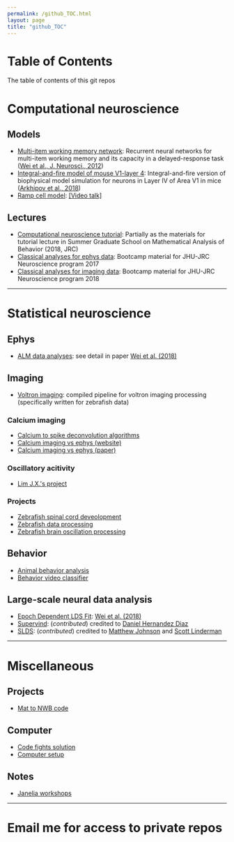 ```yaml
---
permalink: /github_TOC.html
layout: page
title: "github_TOC"
---
```


# Table of Contents
The table of contents of this git repos

# Computational neuroscience

## Models
* [Multi-item working memory network](https://github.com/zqwei/Multi-item-Working-Memory-Network): Recurrent neural networks for multi-item working memory and its capacity in a delayed-response task ([Wei et al., J. Neurosci., 2012](https://www.researchgate.net/publication/230678521_From_Distributed_Resources_to_Limited_Slots_in_Multiple-Item_Working_Memory_A_Spiking_Network_Model_with_Normalization))
* [Integral-and-fire model of mouse V1-layer 4](https://github.com/zqwei/LIF_Vis_model): Integral-and-fire version of biophysical model simulation for neurons in Layer IV of Area V1 in mice ([Arkhipov et al., 2018](https://www.biorxiv.org/content/early/2018/03/31/292839))
* [Ramp cell model](https://github.com/zqwei/ramp_cell_model): [[Video talk]](https://www.youtube.com/watch?v=RQzRmHeNI3g&index=30&list=PL9YzmV9joj3FNsAV2S_cKxY8Ik_-YlQfu)

## Lectures
* [Computational neuroscience tutorial](https://github.com/zqwei/Computational_neuroscience_tutorial): Partially as the materials for tutorial lecture in Summer Graduate School on Mathematical Analysis of Behavior (2018, JRC)
* [Classical analyses for ephys data](https://github.com/zqwei/explore_ephys_data): Bootcamp material for JHU-JRC Neuroscience program 2017
* [Classical analyses for imaging data](https://github.com/zqwei/explore-imaging-data): Bootcamp material for JHU-JRC Neuroscience program 2018

---

# Statistical neuroscience

## Ephys
* [ALM data analyses](https://github.com/zqwei/TLDS_ALM_Data): see detail in paper [Wei et al. (2018)](https://www.biorxiv.org/content/early/2018/07/25/376830)

## Imaging
* [Voltron imaging](https://github.com/zqwei/fish_processing): compiled pipeline for voltron imaging processing (specifically written for zebrafish data)
### Calcium imaging
* [Calcium to spike deconvolution algorithms](https://github.com/zqwei/Ca-Imaging-Deconv-List)
* [Calcium imaging vs ephys (website)](https://github.com/zqwei/Neural-Recording-Methodology-Comparison)
* [Calcium imaging vs ephys (paper)](https://github.com/zqwei/Ephys_imaging_comparison)
### Oscillatory acitivity
* [Lim J.X.'s project](https://github.com/zqwei/zfish_osc)

### Projects
* [Zebrafish spinal cord deveolopment](https://github.com/zqwei/Zebrafish_spinal_cord_development)
* [Zebrafish data processing](https://github.com/zqwei/fish_processing)
* [Zebrafish brain oscillation processing](https://github.com/zqwei/zfish_osc)

## Behavior
* [Animal behavior analysis](https://github.com/zqwei/Animal_behavior_analysis)
* [Behavior video classifier](https://github.com/zqwei/BehaviorVideoClassifier)

## Large-scale neural data analysis
* [Epoch Dependent LDS Fit](https://github.com/zqwei/Epoch-Dependent-LDS-Fit): [Wei et al. (2018)](https://www.biorxiv.org/content/early/2018/07/25/376830)
* [Supervind](https://github.com/dhernandd/supervind): (_contributed_) credited to [Daniel Hernandez Diaz](https://github.com/dhernandd)
* [SLDS](https://github.com/zqwei/pyslds): (_contributed_) credited to [Matthew Johnson](https://github.com/mattjj) and [Scott Linderman](https://github.com/slinderman)

---

# Miscellaneous
## Projects
* [Mat to NWB code](https://github.com/zqwei/Mat2NWB_Dataset_Cai-4)

## Computer
* [Code fights solution](https://github.com/zqwei/code-fights-solution)
* [Computer setup](https://github.com/zqwei/computer_setup)

## Notes
* [Janelia workshops](https://github.com/zqwei/Janelia-Workshops)

---

# Email me for access to private repos
